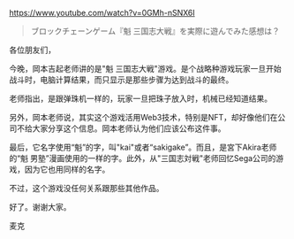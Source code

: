 https://www.youtube.com/watch?v=0GMh-nSNX6I

> ブロックチェーンゲーム『魁 三国志大戦』を実際に遊んでみた感想は？

各位朋友们，

今晚，岡本吉起老师讲的是"魁 三国志大戦"游戏。是个战略种游戏玩家一旦开始战斗时，电脑计算结果，而只显示是那些步骤为达到战斗的最终。

老师指出，是跟弹珠机一样的，玩家一旦把珠子放入时，机械已经知道结果。

另外，岡本老师说，其实这个游戏活用Web3技术，特别是NFT，却好像他们在公司不给大家分享这个信息。岡本老师认为他们应该公布这件事。

最后，它名字使用“魁”的字，叫"kai"或者“sakigake”。而且，是宮下Akira老师的“魁 男塾”漫画使用的一样的字。此外，从"三国志対戦"老师回忆Sega公司的游戏，因为它也用同样的名字。

不过，这个游戏没任何关系跟那些其他作品。

好了。谢谢大家。

麦克

